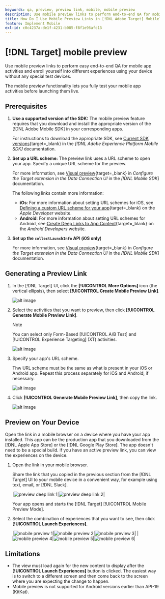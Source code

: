 ```yaml
---
keywords: qa, preview, preview link, mobile, mobile preview
description: Use mobile preview links to perform end-to-end QA for mobile app activities.
title: How Do I Use Mobile Preview Links in [!DNL Adobe Target] Mobile?
feature: Implement Mobile
exl-id: c0c4237a-de1f-4231-b085-f8f1e96afc13
---
```

# [!DNL Target] mobile preview

Use mobile preview links to perform easy end-to-end QA for mobile app activities and enroll yourself into different experiences using your device without any special test devices.

The mobile preview functionality lets you fully test your mobile app activities before launching them live.

## Prerequisites

1. **Use a supported version of the SDK:** The mobile preview feature requires that you download and install the appropriate version of the [!DNL Adobe Mobile SDK] in your corresponding apps.

   For instructions to download the appropriate SDK, see [Current SDK versions](https://developer.adobe.com/client-sdks/documentation/current-sdk-versions/){target=_blank} in the *[!DNL Adobe Experience Platform Mobile SDK]* documentation.

1. **Set up a URL scheme:** The preview link uses a URL scheme to open your app. Specify a unique URL scheme for the preview.

   For more information, see [Visual preview](https://developer.adobe.com/client-sdks/documentation/adobe-target/#visual-preview){target=_blank} in *Configure the Target extension in the Data Connection UI* in the *[!DNL Mobile SDK]* documentation.

   The following links contain more information:

   * **iOs**: For more information about setting URL schemes for iOS, see [Defining a custom URL scheme for your app](https://developer.apple.com/documentation/xcode/defining-a-custom-url-scheme-for-your-app){target=_blank} on the *Apple Developer* website.
   * **Android**: For more information about setting URL schemes for Android, see [Create Deep Links to App Content](https://developer.android.com/training/app-links/deep-linking){target=_blank} on the *Android Developers* website.

1. **Set up the `collectLaunchInfo` API (i0S only)**

    For more information, see [Visual preview](https://developer.adobe.com/client-sdks/documentation/adobe-target/#visual-preview){target=_blank} in *Configure the Target extension in the Data Connection UI* in the *[!DNL Mobile SDK]* documentation.

## Generating a Preview Link

1. In the [!DNL Target] UI, click the **[!UICONTROL More Options]** icon (the vertical ellipsis), then select **[!UICONTROL Create Mobile Preview Link]**.

   ![alt image](assets/mobile-preview-create.png)

1. Select the activities that you want to preview, then click **[!UICONTROL Generate Mobile Preview Link]**.

   >[!NOTE]
   >
   >You can select only Form-Based [!UICONTROL A/B Test] and [!UICONTROL Experience Targeting] (XT) activities.

   ![alt image](assets/mobile-preview-select-activities.png)

1. Specify your app's URL scheme.

   Thw URL scheme must be the same as what is present in your iOS or Android app. Repeat this process separately for iOS and Android, if necessary.

   ![alt image](assets/mobile-preview-enter-url-scheme.png)

1. Click **[!UICONTROL Generate Mobile Preview Link]**, then copy the link.

   ![alt image](assets/mobile-preview-generate-and-copy.png)

## Preview on Your Device

Open the link in a mobile browser on a device where you have your app installed. This app can be the production app that you downloaded from the [!DNL Apple App Store] or the [!DNL Google Play Store]. The app doesn't need to be a special build. If you have an active preview link, you can view the experiences on the device.

1. Open the link in your mobile browser.

    Share the link that you copied in the previous section from the [!DNL Target] UI to your mobile device in a convenient way, for example using text, email, or [!DNL Slack].

    |![preview deep link 1](assets/mobile-preview-open-deeplink.png)|![preview deep link 2](assets/mobile-preview-open-app.png)|

    Your app opens and starts the [!DNL Target] [!UICONTROL Mobile Preview Mode]. 

1. Select the combination of experiences that you want to see, then click **[!UICONTROL Launch Experiences]**.

   |![mobile preview 1](assets/mobile-preview-experience-selection-1.png)|![mobile preview 2](assets/mobile-preview-experience-result-1-france.png)|![mobile preview 3](assets/mobile-preview-experience-result-1-shipfree.png)|
   |![mobile preview 4](assets/mobile-preview-experience-selection-2.png)|![mobile preview 5](assets/mobile-preview-experience-result-2-aus.png)|![mobile preview 6](assets/mobile-preview-experience-result-2-10off.png)|

## Limitations

* The view must load again for the new content to display after the **[!UICONTROL Launch Experiences]** button is clicked. The easiest way is to switch to a different screen and then come back to the screen where you are expecting the change to happen. 
* Mobile preview is not supported for Android versions earlier than API-19 (KitKat).
